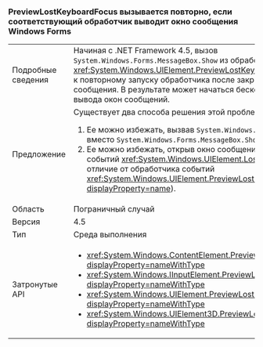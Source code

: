 ### <a name="previewlostkeyboardfocus-is-called-repeatedly-if-its-handler-shows-a-windows-forms-message-box"></a>PreviewLostKeyboardFocus вызывается повторно, если соответствующий обработчик выводит окно сообщения Windows Forms

|   |   |
|---|---|
|Подробные сведения|Начиная с .NET Framework 4.5, вызов <code>System.Windows.Forms.MessageBox.Show</code> из обработчика <xref:System.Windows.UIElement.PreviewLostKeyboardFocus> приведет к повторному запуску обработчика после закрытия окна сообщения. В результате может начаться бесконечный цикл вывода окон сообщений.|
|Предложение|Существует два способа решения этой проблемы.<ol><li>Ее можно избежать, вызвав <code>System.Windows.MessageBox.Show</code> вместо <code>System.Windows.Forms.MessageBox.Show</code>.</li><li>Ее можно избежать, открыв окно сообщения из обработчика событий <xref:System.Windows.UIElement.LostKeyboardFocus> (в отличие от обработчика событий <xref:System.Windows.UIElement.PreviewLostKeyboardFocus?displayProperty=name>).</li></ol>|
|Область|Пограничный случай|
|Версия|4.5|
|Тип|Среда выполнения|
|Затронутые API|<ul><li><xref:System.Windows.ContentElement.PreviewLostKeyboardFocus?displayProperty=nameWithType></li><li><xref:System.Windows.IInputElement.PreviewLostKeyboardFocus?displayProperty=nameWithType></li><li><xref:System.Windows.UIElement.PreviewLostKeyboardFocus?displayProperty=nameWithType></li><li><xref:System.Windows.UIElement3D.PreviewLostKeyboardFocus?displayProperty=nameWithType></li></ul>|

